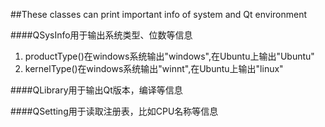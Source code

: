 ##These classes can print important info of system and Qt environment

####QSysInfo用于输出系统类型、位数等信息
1. productType()在windows系统输出"windows",在Ubuntu上输出"Ubuntu"
2. kernelType()在windows系统输出"winnt",在Ubuntu上输出"linux"

####QLibrary用于输出Qt版本，编译等信息

####QSetting用于读取注册表，比如CPU名称等信息